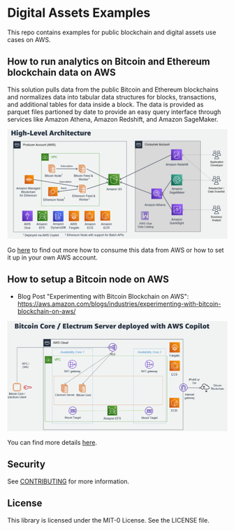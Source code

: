 # Digital Assets Examples

This repo contains examples for public blockchain and digital assets use cases on AWS. 

## How to run analytics on Bitcoin and Ethereum blockchain data on AWS

This solution pulls data from the public Bitcoin and Ethereum blockchains and normalizes data into tabular data structures for blocks, transactions, and additional tables for data inside a block. The data is provided as parquet files partioned by date to provide an easy query interface through services like Amazon Athena, Amazon Redshift, and Amazon SageMaker.

![chart](analytics/architecture.png)

Go [here](analytics/README.md) to find out more how to consume this data from AWS or how to set it up in your own AWS account.

## How to setup a Bitcoin node on AWS

- Blog Post "Experimenting with Bitcoin Blockchain on AWS": https://aws.amazon.com/blogs/industries/experimenting-with-bitcoin-blockchain-on-aws/

![chart](payments/architecture.png)

You can find more details [here](payments/README.md).

## Security

See [CONTRIBUTING](CONTRIBUTING.md#security-issue-notifications) for more information.

## License

This library is licensed under the MIT-0 License. See the LICENSE file.
